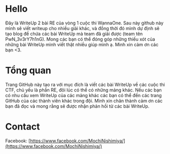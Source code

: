 # Hello
Đây là WriteUp 2 bài RE của vòng 1 cuộc thi WannaOne. Sau này github này mình sẽ viết writeup cho nhiều giải khác, và đồng thời đó mình dự định sẽ tạo blog để chứa các bài WriteUp mà team đã giải được (team tên PwN_3v3rY7h1nG). Mong các bạn có thể đóng góp những thiếu xót của những bài WriteUp mình viết thật nhiều giúp mình ạ. Minh xin cảm ơn các bạn <3.

# Tổng quan
Trang GitHub này tạo ra với mục đích là viết các bài WriteUp về các cuộc thi CTF, chủ yếu là phần RE, đôi lúc có thể có những mảng khác. Nếu các bạn có nhu cầu xem WriteUp của các mảng khác các bạn có thể đến các trang GitHub của các thành viên khác trong đội. Mình xin chân thành cảm ơn các bạn đã đọc và mong rằng sẽ được nhận phản hồi từ các bài WriteUp.

# Contact
Facebook: [https://www.facebook.com/MochiNishimiya/](https://www.facebook.com/MochiNishimiya/)
